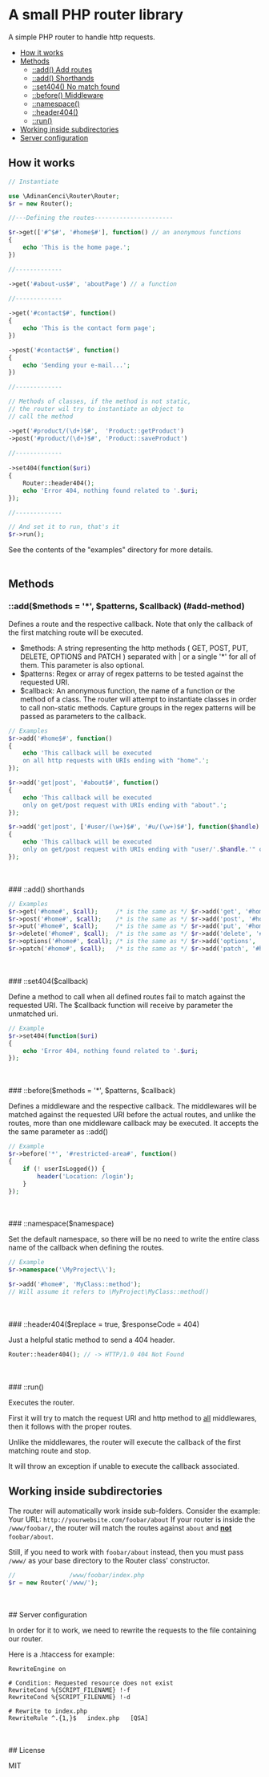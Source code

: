 # A small PHP router library

A simple PHP router to handle http requests.

- [How it works](#how-it-works)
- [Methods](#methods)
  - [::add() Add routes](#add-method)
  - [::add() Shorthands](#add-method-shorthands)
  - [::set404() No match found](#set-404-method)
  - [::before() Middleware](#before-method)
  - [::namespace()](#namespace-method)
  - [::header404()](#heder-404-method) 
  - [::run()](#run-method)
- [Working inside subdirectories](#working-inside-subdirectories)
- [Server configuration](#server-configuration)



## How it works

```php
// Instantiate

use \AdinanCenci\Router\Router;
$r = new Router();

//---Defining the routes----------------------

$r->get(['#^$#', '#home$#'], function() // an anonymous functions
{
    echo 'This is the home page.';
})

//-------------

->get('#about-us$#', 'aboutPage') // a function

//-------------
    
->get('#contact$#', function() 
{
    echo 'This is the contact form page';
})

->post('#contact$#', function() 
{
    echo 'Sending your e-mail...';
})

//-------------

// Methods of classes, if the method is not static, 
// the router wil try to instantiate an object to 
// call the method

->get('#product/(\d+)$#',  'Product::getProduct') 
->post('#product/(\d+)$#', 'Product::saveProduct')
    
//-------------
    
->set404(function($uri) 
{
    Router::header404();
    echo 'Error 404, nothing found related to '.$uri;
});

//-------------

// And set it to run, that's it
$r->run();

```

See the contents of the "examples" directory for more details.
<br />
<br />
## Methods

### ::add($methods = '*', $patterns, $callback) (#add-method)

Defines a route and the respective callback. Note that only the callback of the first matching route will be executed.

- $methods: A string representing the http methods ( GET, POST, PUT, DELETE, OPTIONS and PATCH ) separated with \| or a single '*' for all of them. This parameter is also optional.
- $patterns: Regex or array of regex patterns to be tested against the requested URI.
- $callback: An anonymous function, the name of a function or the method of a class. The router will attempt to instantiate classes in order to call non-static methods. Capture groups in the regex patterns will be passed as parameters to the callback.

```php
// Examples
$r->add('#home$#', function() 
{
    echo 'This callback will be executed 
    on all http requests with URIs ending with "home".';
});

$r->add('get|post', '#about$#', function() 
{
    echo 'This callback will be executed 
    only on get/post request with URIs ending with "about".';
});

$r->add('get|post', ['#user/(\w+)$#', '#u/(\w+)$#'], function($handle) 
{
    echo 'This callback will be executed 
    only on get/post request with URIs ending with "user/'.$handle.'" or "u/'.$handle.'"' ;
});
```
<br />
<br />
### ::add() shorthands

```php 
// Examples
$r->get('#home#', $call);     /* is the same as */ $r->add('get', '#home#', $call);
$r->post('#home#', $call);    /* is the same as */ $r->add('post', '#home#', $call);
$r->put('#home#', $call);     /* is the same as */ $r->add('put', '#home#', $call);
$r->delete('#home#', $call);  /* is the same as */ $r->add('delete', '#home#', $call);
$r->options('#home#', $call); /* is the same as */ $r->add('options', '#home#', $call);
$r->patch('#home#', $call);   /* is the same as */ $r->add('patch', '#home#', $call);
```
<br />
<br />
### ::set404($callback)

Define a method to call when all defined routes fail to match against the requested URI. The $callback function will receive by parameter the unmatched uri.

```php
// Example
$r->set404(function($uri) 
{
    echo 'Error 404, nothing found related to '.$uri;
});
```
<br />
<br />
### ::before($methods = '*', $patterns, $callback)

Defines a middleware and the respective callback. The middlewares will be matched against the requested URI before the actual routes, and unlike the routes, more than one middleware callback may be executed. It accepts the the same parameter as ::add()

```php
// Example
$r->before('*', '#restricted-area#', function() 
{
    if (! userIsLogged()) {
        header('Location: /login'); 
    }
});
```
<br />
<br />
### ::namespace($namespace)

Set the default namespace, so there will be no need to write the entire class name of the callback when defining the routes.

```php
// Example
$r->namespace('\MyProject\\');

$r->add('#home#', 'MyClass::method');
// Will assume it refers to \MyProject\MyClass::method()
```
<br />
<br />
### ::header404($replace = true, $responseCode = 404)

Just a helpful static method to send a 404 header.

```php
Router::header404(); // -> HTTP/1.0 404 Not Found
```
<br />
<br />
### ::run()

Executes the router.

First it will try to match the request URI and http method to <u>all</u> middlewares, then it follows with the proper routes. 

Unlike the middlewares, the router will execute the callback of the first matching route and stop.

It will throw an exception if unable to execute the callback associated.
  

## Working inside subdirectories

The router will automatically work inside sub-folders. Consider the example:
Your URL: `http://yourwebsite.com/foobar/about`
If your router is inside the `/www/foobar/`, the router will match the routes against `about` and <u>**not**</u> `foobar/about`.

Still, if you need to work with `foobar/about` instead, then you must pass `/www/` as your base directory to the Router class' constructor.

```php
//               /www/foobar/index.php
$r = new Router('/www/');
```
<br />
<br />
## Server configuration

In order for it to work, we need to rewrite the requests to the file containing our router.

Here is a .htaccess for example:

```
RewriteEngine on

# Condition: Requested resource does not exist
RewriteCond %{SCRIPT_FILENAME} !-f
RewriteCond %{SCRIPT_FILENAME} !-d

# Rewrite to index.php
RewriteRule ^.{1,}$   index.php   [QSA]
```
<br />
<br />
## License

MIT